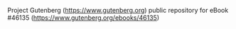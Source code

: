 Project Gutenberg (https://www.gutenberg.org) public repository for eBook #46135 (https://www.gutenberg.org/ebooks/46135)
